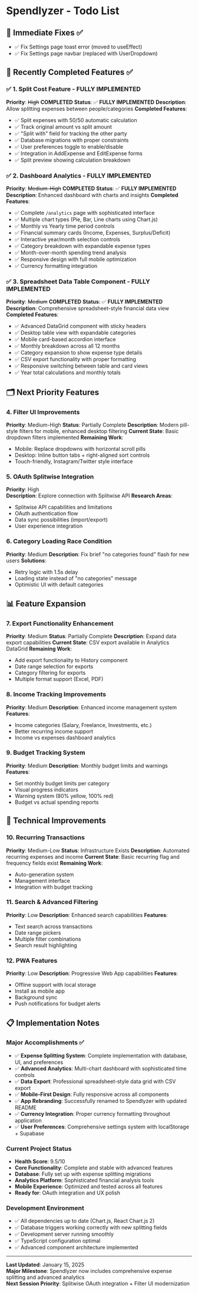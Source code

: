 # Spendlyzer - Todo List

## 🔧 **Immediate Fixes** ✅
- ✅ Fix Settings page toast error (moved to useEffect)
- ✅ Fix Settings page navbar (replaced with UserDropdown)

## 🚀 **Recently Completed Features** ✅

### ✅ 1. Split Cost Feature - FULLY IMPLEMENTED
**Priority**: ~~High~~ **COMPLETED**
**Status**: ✅ **FULLY IMPLEMENTED**
**Description**: Allow splitting expenses between people/categories
**Completed Features**:
- ✅ Split expenses with 50/50 automatic calculation
- ✅ Track original amount vs split amount
- ✅ "Split with" field for tracking the other party
- ✅ Database migrations with proper constraints
- ✅ User preferences toggle to enable/disable
- ✅ Integration in AddExpense and EditExpense forms
- ✅ Split preview showing calculation breakdown

### ✅ 2. Dashboard Analytics - FULLY IMPLEMENTED
**Priority**: ~~Medium-High~~ **COMPLETED**
**Status**: ✅ **FULLY IMPLEMENTED**
**Description**: Enhanced dashboard with charts and insights
**Completed Features**:
- ✅ Complete `/analytics` page with sophisticated interface
- ✅ Multiple chart types (Pie, Bar, Line charts using Chart.js)
- ✅ Monthly vs Yearly time period controls
- ✅ Financial summary cards (Income, Expenses, Surplus/Deficit)
- ✅ Interactive year/month selection controls
- ✅ Category breakdown with expandable expense types
- ✅ Month-over-month spending trend analysis
- ✅ Responsive design with full mobile optimization
- ✅ Currency formatting integration

### ✅ 3. Spreadsheet Data Table Component - FULLY IMPLEMENTED
**Priority**: ~~Medium~~ **COMPLETED**
**Status**: ✅ **FULLY IMPLEMENTED**
**Description**: Comprehensive spreadsheet-style financial data view
**Completed Features**:
- ✅ Advanced DataGrid component with sticky headers
- ✅ Desktop table view with expandable categories
- ✅ Mobile card-based accordion interface
- ✅ Monthly breakdown across all 12 months
- ✅ Category expansion to show expense type details
- ✅ CSV export functionality with proper formatting
- ✅ Responsive switching between table and card views
- ✅ Year total calculations and monthly totals

## 🗂️ **Next Priority Features**

### 4. Filter UI Improvements
**Priority**: Medium-High
**Status**: Partially Complete
**Description**: Modern pill-style filters for mobile, enhanced desktop filtering
**Current State**: Basic dropdown filters implemented
**Remaining Work**:
- Mobile: Replace dropdowns with horizontal scroll pills
- Desktop: Inline button tabs + right-aligned sort controls
- Touch-friendly, Instagram/Twitter style interface

### 5. OAuth Splitwise Integration
**Priority**: High  
**Description**: Explore connection with Splitwise API
**Research Areas**:
- Splitwise API capabilities and limitations
- OAuth authentication flow
- Data sync possibilities (import/export)
- User experience integration

### 6. Category Loading Race Condition
**Priority**: Medium
**Description**: Fix brief "no categories found" flash for new users
**Solutions**:
- Retry logic with 1.5s delay
- Loading state instead of "no categories" message
- Optimistic UI with default categories

## 📊 **Feature Expansion**

### 7. Export Functionality Enhancement
**Priority**: Medium
**Status**: Partially Complete
**Description**: Expand data export capabilities
**Current State**: CSV export available in Analytics DataGrid
**Remaining Work**:
- Add export functionality to History component
- Date range selection for exports
- Category filtering for exports
- Multiple format support (Excel, PDF)

### 8. Income Tracking Improvements  
**Priority**: Medium
**Description**: Enhanced income management system
**Features**:
- Income categories (Salary, Freelance, Investments, etc.)
- Better recurring income support
- Income vs expenses dashboard analytics

### 9. Budget Tracking System
**Priority**: Medium
**Description**: Monthly budget limits and warnings
**Features**:
- Set monthly budget limits per category
- Visual progress indicators
- Warning system (80% yellow, 100% red)
- Budget vs actual spending reports

## 🔧 **Technical Improvements**

### 10. Recurring Transactions
**Priority**: Medium-Low
**Status**: Infrastructure Exists
**Description**: Automated recurring expenses and income
**Current State**: Basic recurring flag and frequency fields exist
**Remaining Work**:
- Auto-generation system
- Management interface
- Integration with budget tracking

### 11. Search & Advanced Filtering
**Priority**: Low
**Description**: Enhanced search capabilities
**Features**:
- Text search across transactions
- Date range pickers
- Multiple filter combinations
- Search result highlighting

### 12. PWA Features
**Priority**: Low
**Description**: Progressive Web App capabilities
**Features**:
- Offline support with local storage
- Install as mobile app
- Background sync
- Push notifications for budget alerts

## 📋 **Implementation Notes**

### Major Accomplishments ✅
- ✅ **Expense Splitting System**: Complete implementation with database, UI, and preferences
- ✅ **Advanced Analytics**: Multi-chart dashboard with sophisticated time controls
- ✅ **Data Export**: Professional spreadsheet-style data grid with CSV export
- ✅ **Mobile-First Design**: Fully responsive across all components
- ✅ **App Rebranding**: Successfully renamed to Spendlyzer with updated README
- ✅ **Currency Integration**: Proper currency formatting throughout application
- ✅ **User Preferences**: Comprehensive settings system with localStorage + Supabase

### Current Project Status
- **Health Score**: 9.5/10
- **Core Functionality**: Complete and stable with advanced features
- **Database**: Fully set up with expense splitting migrations
- **Analytics Platform**: Sophisticated financial analysis tools
- **Mobile Experience**: Optimized and tested across all features
- **Ready for**: OAuth integration and UX polish

### Development Environment
- ✅ All dependencies up to date (Chart.js, React Chart.js 2)
- ✅ Database triggers working correctly with new splitting fields
- ✅ Development server running smoothly
- ✅ TypeScript configuration optimal
- ✅ Advanced component architecture implemented

---

**Last Updated**: January 15, 2025  
**Major Milestone**: Spendlyzer now includes comprehensive expense splitting and advanced analytics  
**Next Session Priority**: Splitwise OAuth integration + Filter UI modernization